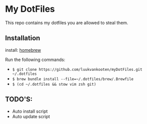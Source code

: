 # My DotFiles

This repo contains my dotfiles you are allowed to steal them.

## Installation

install: [homebrew](https://brew.sh/)

Run the following commands:
- `$ git clone https://github.com/luukvankooten/myDotFiles.git ~/.dotfiles`
- `$ brew bundle install --file=~/.dotfiles/brew/.Brewfile`
- `$ (cd ~/.dotfiles && stow vim zsh git)`

## TODO'S:

- Auto install script 
- Auto update script